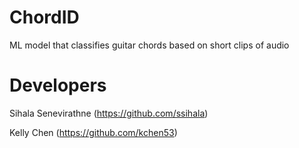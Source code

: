# ChordID
ML model that classifies guitar chords based on short clips of audio
# Developers
Sihala Senevirathne (https://github.com/ssihala)

Kelly Chen (https://github.com/kchen53)
